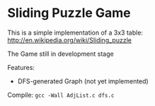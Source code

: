 Sliding Puzzle Game
===================
This is a simple implementation of a 3x3 table:
http://en.wikipedia.org/wiki/Sliding_puzzle

The Game still in development stage

Features:
+ DFS-generated Graph (not yet implemented)

Compile:
`gcc -Wall AdjList.c dfs.c`
